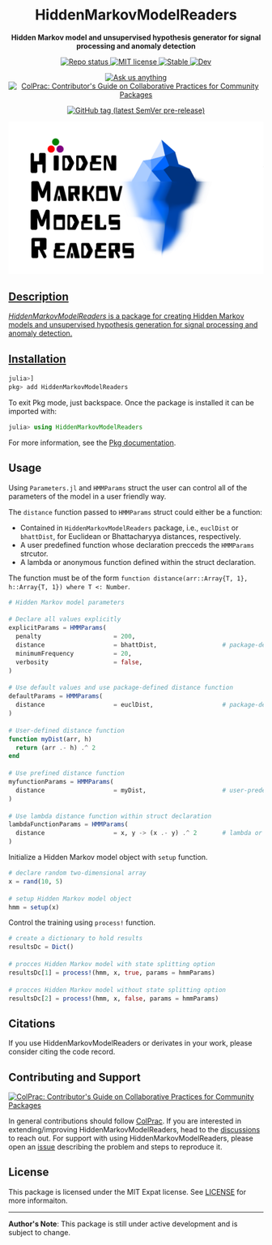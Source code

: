 <!-- Title -->
<h1 align="center">
  HiddenMarkovModelReaders
</h1>

<!-- description -->
<p align="center">
  <strong>Hidden Markov model and unsupervised hypothesis generator for signal processing and anomaly detection</strong>
</p>

<!-- Information badges -->
<p align="center">
  <a href="https://www.repostatus.org/#active">
    <img alt="Repo status" src="https://www.repostatus.org/badges/latest/active.svg?style=flat-square" />
  </a>
  <a href="https://mit-license.org">
    <img alt="MIT license" src="https://img.shields.io/badge/License-MIT-blue.svg?style=flat-square">
  </a>
  <a href="https://DanielRivasMD.github.io/HiddenMarkovModelReaders.jl/stable">
    <img alt="Stable" src="https://img.shields.io/badge/docs-stable-blue.svg">
  </a>
  </a>
  <a href="https://DanielRivasMD.github.io/HiddenMarkovModelReaders.jl/dev">
    <img alt="Dev" src="https://img.shields.io/badge/docs-dev-blue.svg">
  </a>
</p>

<!-- Community -->
<p align="center">
  <a href="https://github.com/DanielRivasMD/HiddenMarkovModelReaders.jl/discussions">
    <img alt="Ask us anything" src="https://img.shields.io/badge/Ask%20us-anything-1abc9c.svg?style=flat-square">
  </a>
  <a href="https://github.com/SciML/ColPrac">
    <img alt="ColPrac: Contributor's Guide on Collaborative Practices for Community Packages" src="https://img.shields.io/badge/ColPrac-Contributor's%20Guide-blueviolet?style=flat-square">
  </a>
<!-- <a href="https://doi.org/10.21105/joss.02018">
    <img alt="JOSS" src="https://joss.theoj.org/papers/10.21105/joss.02018/status.svg">
  </a> -->
</p>

<!-- Version and documentation badges -->
<p align="center">
  <a href="https://github.com/DanielRivasMD/HiddenMarkovModelReaders.jl/releases">
    <img alt="GitHub tag (latest SemVer pre-release)" src="https://img.shields.io/github/v/tag/DanielRivasMD/MindReader.jl?include_prereleases&label=latest%20version&logo=github&sort=semver&style=flat-square">
  <!-- </a>
  <a href="https://clima.github.io/OceananigansDocumentation/stable">
    <img alt="Stable documentation" src="https://img.shields.io/badge/documentation-stable%20release-blue?style=flat-square">
  </a>
  <a href="https://clima.github.io/OceananigansDocumentation/dev">
    <img alt="Development documentation" src="https://img.shields.io/badge/documentation-in%20development-orange?style=flat-square">
  </a> -->
</p>

![HiddenMarkovModelReaders](assets/HiddenMarkovModelReaders.png)

 ## Description

*HiddenMarkovModelReaders* is a package for creating Hidden Markov models and unsupervised hypothesis generation for signal processing and anomaly detection.

## Installation

```julia
julia>]
pkg> add HiddenMarkovModelReaders
```

To exit Pkg mode, just backspace. Once the package is installed it can be imported with:

```julia
julia> using HiddenMarkovModelReaders
```

For more information, see the [Pkg documentation](https://docs.julialang.org/en/v1/stdlib/Pkg/).

## Usage

Using `Parameters.jl` and `HMMParams` struct the user can control all of the parameters of the model in a user friendly way.

The `distance` function passed to `HMMParams` struct could either be a function:
- Contained in `HiddenMarkovModelReaders` package, i.e., `euclDist` or `bhattDist`, for Euclidean or Bhattacharyya distances, respectively.
- A user predefined function whose declaration precceds the `HMMParams` strcutor.
- A lambda or anonymous function defined within the struct declaration.

The function must be of the form `function distance(arr::Array{T, 1}, h::Array{T, 1}) where T <: Number`.

```julia
# Hidden Markov model parameters

# Declare all values explicitly
explicitParams = HMMParams(
  penalty                    = 200,
  distance                   = bhattDist,                  # package-defined distance function
  minimumFrequency           = 20,
  verbosity                  = false,
)

# Use default values and use package-defined distance function
defaultParams = HMMParams(
  distance                   = euclDist,                   # package-defined distance function
)

# User-defined distance function
function myDist(arr, h)
  return (arr .- h) .^ 2
end

# Use prefined distance function
myfunctionParams = HMMParams(
  distance                   = myDist,                     # user-predefined distance function
)

# Use lambda distance function within struct declaration
lambdaFunctionParams = HMMParams(
  distance                   = x, y -> (x .- y) .^ 2       # lambda or anonymous distance function
)

```

Initialize a Hidden Markov model object with `setup` function.

```julia
# declare random two-dimensional array
x = rand(10, 5)

# setup Hidden Markov model object
hmm = setup(x)
```

Control the training using `process!` function.

```julia
# create a dictionary to hold results
resultsDc = Dict()

# procces Hidden Markov model with state splitting option
resultsDc[1] = process!(hmm, x, true, params = hmmParams)

# procces Hidden Markov model without state splitting option
resultsDc[2] = process!(hmm, x, false, params = hmmParams)
```

## Citations

If you use HiddenMarkovModelReaders or derivates in your work, please consider citing the code record.

## Contributing and Support

[![ColPrac: Contributor's Guide on Collaborative Practices for Community Packages](https://img.shields.io/badge/ColPrac-Contributor's%20Guide-blueviolet)](https://github.com/SciML/ColPrac)

In general contributions should follow [ColPrac](https://github.com/SciML/ColPrac). If you are interested in extending/improving HiddenMarkovModelReaders, head to the [discussions](https://github.com/DanielRivasMD/HiddenMarkovModelReaders/discussions) to reach out. For support with using HiddenMarkovModelReaders, please open an [issue](https://github.com/DanielRivasMD/HiddenMarkovModelReaders/issues/new/) describing the problem and steps to reproduce it.

## License

This package is licensed under the MIT Expat license. See [LICENSE](LICENSE) for more informaiton.

---

**Author's Note**: This package is still under active development and is subject to change.
